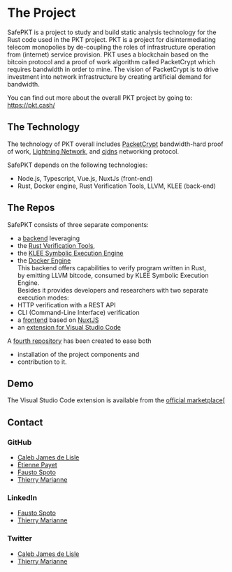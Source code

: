 # The  Project

SafePKT is a project to study and build static analysis technology for the Rust code
used in the PKT project. PKT is a project for disintermediating telecom monopolies by
de-coupling the roles of infrastructure operation from (internet) service provision.
PKT uses a blockchain based on the bitcoin protocol and a proof of work algorithm called
PacketCrypt which requires bandwidth in order to mine. The vision of PacketCrypt is to
drive investment into network infrastructure by creating artificial demand for
bandwidth.

You can find out more about the overall PKT project by going to: https://pkt.cash/

## The Technology

The technology of PKT overall includes [PacketCrypt](https://pkt.cash/PacketCrypt-2020-09-04.pdf)
bandwidth-hard proof of work, [Lightning Network](https://en.wikipedia.org/wiki/Lightning_Network),
and [cjdns](https://github.com/cjdelisle/cjdns) networking protocol.

SafePKT depends on the following technologies:
 - Node.js, Typescript, Vue.js, NuxtJs (front-end)
 - Rust, Docker engine, Rust Verification Tools, LLVM, KLEE (back-end)

## The Repos

SafePKT consists of three separate components:
 - a [backend](https://github.com/LedgerProject/safepkt_backend) leveraging 
  - the [Rust Verification Tools](https://github.com/project-oak/rust-verification-tools),
  - the [KLEE Symbolic Execution Engine](http://klee.github.io/)
  - the [Docker Engine](https://www.docker.com/)  
 This backend offers capabilities to verify program written in Rust,  
 by emitting LLVM bitcode, consumed by KLEE Symbolic Execution Engine.  
 Besides it provides developers and researchers with two separate execution modes:
  - HTTP verification with a REST API
  - CLI (Command-Line Interface) verification
 - a [frontend](https://github.com/LedgerProject/safepkt_frontend) based on [NuxtJS](https://nuxtjs.org/)
 - an [extension for Visual Studio Code](https://github.com/LedgerProject/safepkt_vscode-plugin)

A [fourth repository](https://github.com/LedgerProject/safepkt) has been created to ease both
 - installation of the project components and
 - contribution to it.

## Demo

The Visual Studio Code extension is available from the [official marketplace](https://marketplace.visualstudio.com/items?itemName=CJDNS.safepkt-verifier)[

## Contact

### GitHub

 - [Caleb James de Lisle](https://github.com/cjdelisle)
 - [Étienne Payet](https://github.com/etiennepayet)
 - [Fausto Spoto](https://github.com/spoto)
 - [Thierry Marianne](https://twitter.com/thierrymarianne)

### LinkedIn

 - [Fausto Spoto](https://www.linkedin.com/in/fausto-spoto-65171/)
 - [Thierry Marianne](https://twitter.com/thierrymarianne)

### Twitter

 - [Caleb James de Lisle](https://twitter.com/cjdelisle)
 - [Thierry Marianne](https://twitter.com/thierrymarianne)

